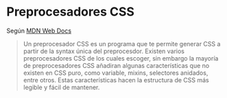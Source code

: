 # Preprocesadores CSS

Según [MDN Web Docs](https://developer.mozilla.org/es/docs/Glossary/Preprocesador_CSS)

>Un preprocesador CSS es un programa que te permite generar CSS a partir de la syntax única del preprocesdor. Existen varios preprocesadores CSS de los cuales escoger, sin embargo la mayoría de preprocesadores CSS añadiran algunas características que no existen en CSS puro, como variable, mixins, selectores anidados, entre otros. Estas características hacen la estructura de CSS más legible y fácil de mantener.